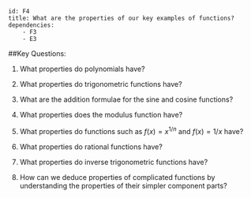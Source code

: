 ````
id: F4
title: What are the properties of our key examples of functions?
dependencies: 
    - F3
    - E3
````
##Key Questions:

1. What properties do polynomials have?

1. What properties do trigonometric functions have?

1. What are the addition formulae for the sine and cosine functions?

1. What properties does the modulus function have?

1. What properties do functions such as $f(x) = x^{1/n}$ and $f(x) = 1/x$ have?

1. What properties do rational functions have?

1. What properties do inverse trigonometric functions have?

1. How can we deduce properties of complicated functions by understanding the properties of their simpler component parts?
            
